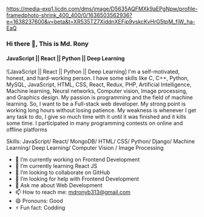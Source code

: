 https://media-exp1.licdn.com/dms/image/D5635AQFMXk9aEPgNpw/profile-framedphoto-shrink_400_400/0/1636503562936?e=1638237600&v=beta&t=XR535TZ7XiddnXEFip9vskcKvHrG5tpM_fiW_ha-EaQ
### Hi there 👋, This is Md. Rony
#### JavaScript || React || Python || Deep Learning
![JavaScript || React || Python || Deep Learning]
I'm a self-motivated, honest, and hard-working person. I have some skills like C, C++, Python, MySQL, JavaScript, HTML, CSS, React, Redux, PHP, Artificial Intelligence, Machine learning, Neural networks, Computer vision, Image processing, and Graphics design.
My passion is programming and the field of machine learning. So, I want to be a Full-stack web developer.
My strong point is working long hours without losing patience. My weakness is whenever I get any task to do, I give so much time with it until it was finished and it kills some time.
I participated in many programming contests on online and offline platforms

Skills: JavaScript/ React/ MongoDB/ HTML/ CSS/ Python/ Django/ Machine Learning/ Deep Learning/ Computer Vision / Image Processing

- 🔭 I’m currently working on Frontend Development 
- 🌱 I’m currently learning React JS 
- 👯 I’m looking to collaborate on GitHub 
- 🤔 I’m looking for help with Frontend Development 
- 💬 Ask me about Web Development 
- 📫 How to reach me: mdronyb313@gmail.com 
- 😄 Pronouns: Good 
- ⚡ Fun fact: Codding 
